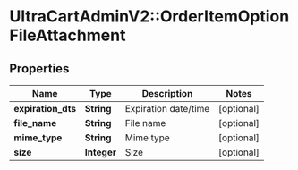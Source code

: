 # UltraCartAdminV2::OrderItemOptionFileAttachment

## Properties
Name | Type | Description | Notes
------------ | ------------- | ------------- | -------------
**expiration_dts** | **String** | Expiration date/time | [optional] 
**file_name** | **String** | File name | [optional] 
**mime_type** | **String** | Mime type | [optional] 
**size** | **Integer** | Size | [optional] 


